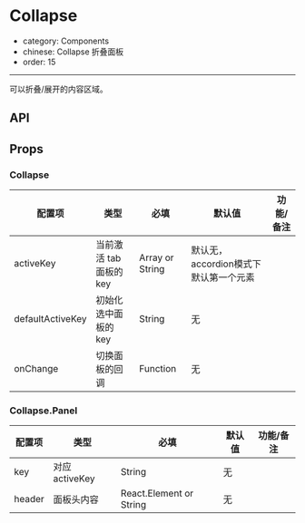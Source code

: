 # Collapse

- category: Components
- chinese: Collapse 折叠面板
- order: 15

---

可以折叠/展开的内容区域。

## API

## Props

### Collapse

| 配置项 | 类型 | 必填 | 默认值 | 功能/备注 |
|---|---|---|---|---|
|activeKey | 当前激活 tab 面板的 key | Array or String | 默认无，accordion模式下默认第一个元素 |
|defaultActiveKey | 初始化选中面板的 key | String | 无 |
|onChange | 切换面板的回调 | Function | 无 |

### Collapse.Panel

| 配置项 | 类型 | 必填 | 默认值 | 功能/备注 |
|---|---|---|---|---|
|key | 对应 activeKey | String | 无 |
|header | 面板头内容 | React.Element or String | 无 |
